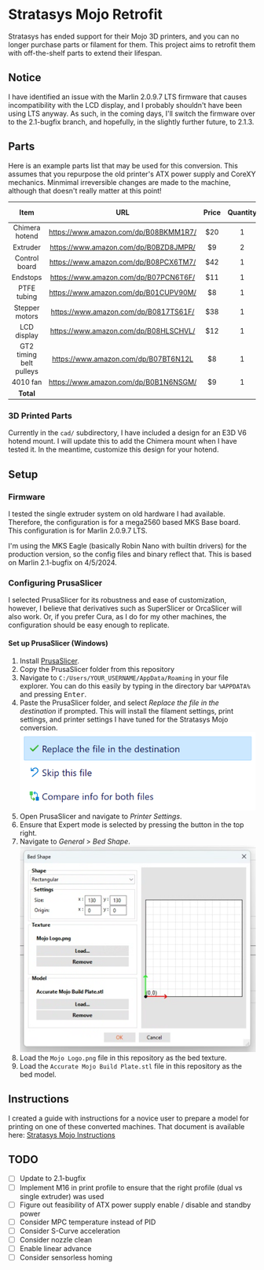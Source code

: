# Stratasys Mojo Retrofit

Stratasys has ended support for their Mojo 3D printers, and you can no longer purchase parts or filament for them.
This project aims to retrofit them with off-the-shelf parts to extend their lifespan.

## Notice

I have identified an issue with the Marlin 2.0.9.7 LTS firmware that causes incompatibility with the LCD display,
and I probably shouldn't have been using LTS anyway. As such, in the coming days, I'll switch the firmware over to the
2.1-bugfix branch, and hopefully, in the slightly further future, to 2.1.3.

## Parts

Here is an example parts list that may be used for this conversion. This assumes that you repurpose the
old printer's ATX power supply and CoreXY mechanics. Minmimal irreversible changes are made to the machine,
although that doesn't really matter at this point!

|         **Item**        |                **URL**                | **Price** | **Quantity** | **Total Cost** |
|:-----------------------:|:-------------------------------------:|:---------:|:------------:|:--------------:|
| Chimera hotend          | <https://www.amazon.com/dp/B08BKMM1R7/> | $20       | 1            | $20            |
| Extruder                | <https://www.amazon.com/dp/B0BZD8JMPR/> | $9        | 2            | $18            |
| Control board           | <https://www.amazon.com/dp/B08PCX6TM7/> | $42       | 1            | $42            |
| Endstops                | <https://www.amazon.com/dp/B07PCN6T6F/> | $11       | 1            | $11            |
| PTFE tubing             | <https://www.amazon.com/dp/B01CUPV90M/> | $8        | 1            | $8             |
| Stepper motors          | <https://www.amazon.com/dp/B0817TS61F/> | $38       | 1            | $38            |
| LCD display             | <https://www.amazon.com/dp/B08HLSCHVL/> | $12       | 1            | $12            |
| GT2 timing belt pulleys | <https://www.amazon.com/dp/B07BT6N12L>  | $8        | 1            | $8             |
| 4010 fan                | <https://www.amazon.com/dp/B0B1N6NSGM/> | $9        | 1            | $9             |
| **Total**               |                                       |           |              | **$166**           |

### 3D Printed Parts

Currently in the `cad/` subdirectory, I have included a design for an E3D V6 hotend mount. I will update this to add the Chimera mount when I have tested it. In the meantime, customize this design for your hotend.

## Setup

### Firmware

I tested the single extruder system on old hardware I had available. Therefore, the configuration is for a mega2560 based MKS Base board.
This configuration is for Marlin 2.0.9.7 LTS.

I'm using the MKS Eagle (basically Robin Nano with builtin drivers) for the production version, so the config files and binary reflect that.
This is based on Marlin 2.1-bugfix on 4/5/2024.

### Configuring PrusaSlicer

I selected PrusaSlicer for its robustness and ease of customization, however, I believe that derivatives such as SuperSlicer or OrcaSlicer will also work.
Or, if you prefer Cura, as I do for my other machines, the configuration should be easy enough to replicate.

#### Set up PrusaSlicer (Windows)

1. Install [PrusaSlicer](https://www.prusa3d.com/en/page/prusaslicer_424/).
2. Copy the PrusaSlicer folder from this repository
3. Navigate to `C:/Users/YOUR_USERNAME/AppData/Roaming` in your file explorer. You can do this easily by typing in the directory bar `%APPDATA%` and pressing <kbd>Enter</kbd>.
4. Paste the PrusaSlicer folder, and select *Replace the file in the destination* if prompted. This will install the  filament settings, print settings, and printer settings I have tuned for the Stratasys Mojo conversion.
![Replace file dialog](screenshots/replace.png)
5. Open PrusaSlicer and navigate to *Printer Settings*.
6. Ensure that Expert mode is selected by pressing the button in the top right.
7. Navigate to *General* > *Bed Shape*.
![Bed Shape dialog](screenshots/bed_shape.png)
8. Load the `Mojo Logo.png` file in this repository as the bed texture.
9. Load the `Accurate Mojo Build Plate.stl` file in this repository as the bed model.

## Instructions

I created a guide with instructions for a novice user to prepare a model for printing on one of these converted machines.
That document is available here: [Stratasys Mojo Instructions](https://docs.google.com/document/d/1dcEKFhcxA-QaMBZmRmVCBlgQjbNByx9ydnzFRXKonwo/edit?usp=sharing)

## TODO

- [ ] Update to 2.1-bugfix
- [ ] Implement M16 in print profile to ensure that the right profile (dual vs single extruder) was used
- [ ] Figure out feasibility of ATX power supply enable / disable and standby power
- [ ] Consider MPC temperature instead of PID
- [ ] Consider S-Curve acceleration
- [ ] Consider nozzle clean
- [ ] Enable linear advance
- [ ] Consider sensorless homing
